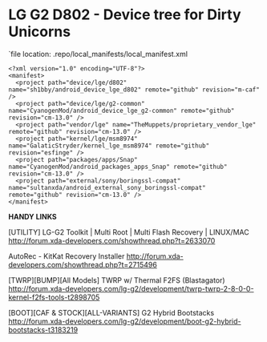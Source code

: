 LG G2 D802 - Device tree for Dirty Unicorns
===========================================

`file location: .repo/local_manifests/local_manifest.xml
```
<?xml version="1.0" encoding="UTF-8"?>
<manifest>
  <project path="device/lge/d802" name="sh1bby/android_device_lge_d802" remote="github" revision="m-caf" />
  <project path="device/lge/g2-common" name="CyanogenMod/android_device_lge_g2-common" remote="github" revision="cm-13.0" />
  <project path="vendor/lge" name="TheMuppets/proprietary_vendor_lge" remote="github" revision="cm-13.0" />
  <project path="kernel/lge/msm8974" name="GalaticStryder/kernel_lge_msm8974" remote="github" revision="esfinge" />
  <project path="packages/apps/Snap" name="CyanogenMod/android_packages_apps_Snap" remote="github" revision="cm-13.0" />
  <project path="external/sony/boringssl-compat" name="sultanxda/android_external_sony_boringssl-compat" remote="github" revision="cm-13.0" />
</manifest>
```

**HANDY LINKS**

[UTILITY] LG-G2 Toolkit | Multi Root | Multi Flash Recovery | LINUX/MAC
http://forum.xda-developers.com/showthread.php?t=2633070

AutoRec - KitKat Recovery Installer
http://forum.xda-developers.com/showthread.php?t=2715496

[TWRP][BUMP][All Models] TWRP w/ Thermal F2FS (Blastagator)
http://forum.xda-developers.com/lg-g2/development/twrp-twrp-2-8-0-0-kernel-f2fs-tools-t2898705

[BOOT][CAF & STOCK][ALL-VARIANTS] G2 Hybrid Bootstacks
http://forum.xda-developers.com/lg-g2/development/boot-g2-hybrid-bootstacks-t3183219

